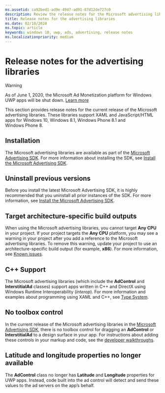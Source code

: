 ```yaml
---
ms.assetid: ca92bed1-ad9e-4947-ad91-87d12de727c0
description: Review the release notes for the Microsoft advertising libraries.
title: Release notes for the advertising libraries
ms.date: 02/18/2020
ms.topic: article
keywords: windows 10, uwp, ads, advertising, release notes
ms.localizationpriority: medium
---
```

# Release notes for the advertising libraries

>[!WARNING]
> As of June 1, 2020, the Microsoft Ad Monetization platform for Windows UWP apps will be shut down. [Learn more](https://social.msdn.microsoft.com/Forums/windowsapps/en-US/db8d44cb-1381-47f7-94d3-c6ded3fea36f/microsoft-ad-monetization-platform-shutting-down-june-1st?forum=aiamgr)

This section provides release notes for the current release of the Microsoft advertising libraries. These libraries support XAML and JavaScript/HTML apps for Windows 10, Windows 8.1, Windows Phone 8.1 and Windows Phone 8.

## Installation


The Microsoft advertising libraries are available as part of the [Microsoft Advertising SDK](https://marketplace.visualstudio.com/items?itemName=AdMediator.MicrosoftAdvertisingSDK). For more information about installing the SDK, see [Install the Microsoft Advertising SDK](install-the-microsoft-advertising-libraries.md).

## Uninstall previous versions

Before you install the latest Microsoft Advertising SDK, it is highly recommended that you uninstall all prior instances of the SDK. For more information, see [Install the Microsoft Advertising SDK](install-the-microsoft-advertising-libraries.md).

## Target architecture-specific build outputs

When using the Microsoft advertising libraries, you cannot target **Any CPU** in your project. If your project targets the **Any CPU** platform, you may see a warning in your project after you add a reference to the Microsoft advertising libraries. To remove this warning, update your project to use an architecture-specific build output (for example, **x86**). For more information, see [Known issues](known-issues-for-the-advertising-libraries.md).

## C++ Support

The Microsoft advertising libraries (which include the **AdControl** and **InterstitialAd** classes) support apps written in C++ and DirectX using Windows Runtime Interoperability (*interop*). For more information and examples about programming using XAML and C++, see [Type System](https://docs.microsoft.com/cpp/cppcx/type-system-c-cx).

## No toolbox control

In the current release of the Microsoft advertising libraries in the [Microsoft Advertising SDK](https://marketplace.visualstudio.com/items?itemName=AdMediator.MicrosoftAdvertisingSDK), there is no toolbox control for dragging an **AdControl** or **InterstitialAd** to a design surface in your app. For instructions about adding these controls in your markup and code, see the [developer walkthroughs](developer-walkthroughs.md).

## Latitude and longitude properties no longer available

The **AdControl** class no longer has **Latitude** and **Longitude** properties for UWP apps. Instead, code built into the ad control will detect and send these values to the ad servers on the app’s behalf.


 

 
